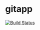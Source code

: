 # gitapp

[![Build Status](https://dev.azure.com/akashpandeyakg/DevopsProject/_apis/build/status%2Fpandey1998.gitapp?branchName=master)](https://dev.azure.com/akashpandeyakg/DevopsProject/_build/latest?definitionId=3&branchName=master)

